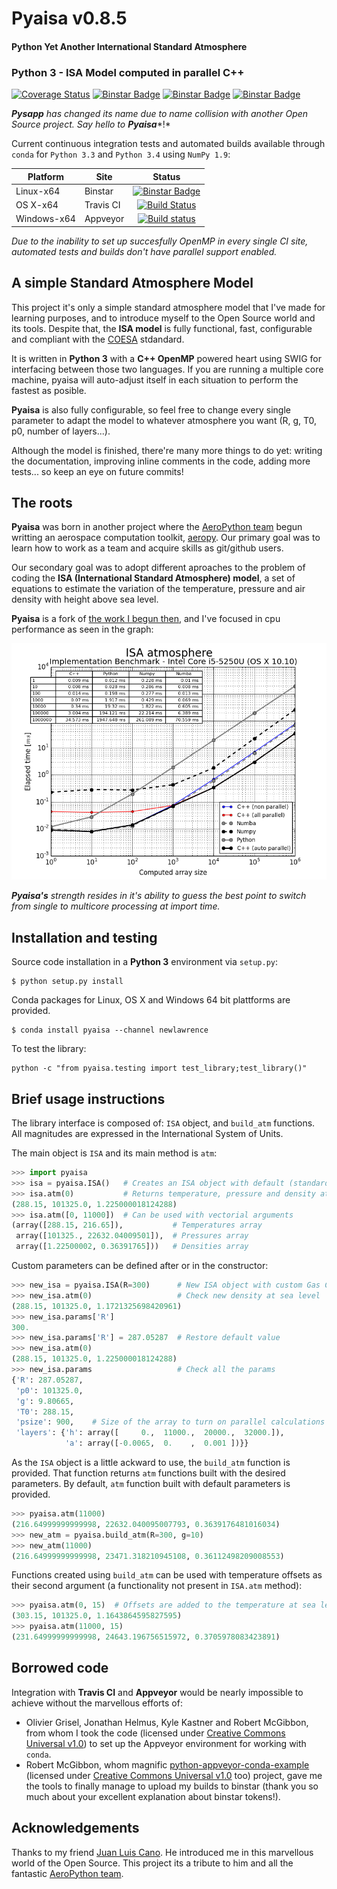 # Pyaisa v0.8.5

#### Python Yet Another International Standard Atmosphere

### Python 3 - ISA Model computed in parallel C++

[![Coverage Status](https://coveralls.io/repos/newlawrence/Pyaisa/badge.svg?branch=master&service=github)](https://coveralls.io/github/newlawrence/Pyaisa?branch=master)
[![Binstar Badge](https://anaconda.org/newlawrence/pyaisa/badges/license.svg)](https://anaconda.org/newlawrence/pyaisa)
[![Binstar Badge](https://anaconda.org/newlawrence/pyaisa/badges/version.svg)](https://anaconda.org/newlawrence/pyaisa)
[![Binstar Badge](https://anaconda.org/newlawrence/pyaisa/badges/installer/conda.svg)](https://conda.anaconda.org/newlawrence)

***Pysapp*** *has changed its name due to name collision with another Open Source project. Say hello to* ***Pyaisa****!*

Current continuous integration tests and automated builds available through `conda` for `Python 3.3` and `Python 3.4` using `NumPy 1.9`:

| Platform    | Site      | Status            |
|-------------|-----------|:-----------------:|
| Linux-x64   | Binstar   | [![Binstar Badge](https://anaconda.org/newlawrence/pyaisa/badges/build.svg)](https://anaconda.org/newlawrence/pyaisa/builds) |
| OS X-x64    | Travis CI | [![Build Status](https://travis-ci.org/newlawrence/Pyaisa.svg?branch=master)](https://travis-ci.org/newlawrence/Pyaisa) |
| Windows-x64 | Appveyor  | [![Build status](https://ci.appveyor.com/api/projects/status/kl1vji0sv1ywq7e7/branch/master?svg=true)](https://ci.appveyor.com/project/newlawrence/pyaisa/branch/master) |

*Due to the inability to set up succesfully OpenMP in every single CI site, automated tests and builds don't have parallel support enabled.*

## A simple Standard Atmosphere Model

This project it's only a simple standard atmosphere model that I've made for learning purposes, and to introduce myself to the Open Source world and its tools. Despite that, the **ISA model** is fully functional, fast, configurable and compliant with the [COESA](http://hdl.handle.net/2060/19770009539) stdandard.

It is written in **Python 3** with a **C++ OpenMP** powered heart using SWIG for interfacing between those two languages. If you are running a multiple core machine, pyaisa will auto-adjust itself in each situation to perform the fastest as posible.

**Pyaisa** is also fully configurable, so feel free to change every single parameter to adapt the model to whatever atmosphere you want (R, g, T0, p0, number of layers...).

Although the model is finished, there're many more things to do yet: writing the documentation, improving inline comments in the code, adding more tests... so keep an eye on future commits!

## The roots

**Pyaisa** was born in another project where the [AeroPython team](https://github.com/AeroPython) begun writting an aerospace computation toolkit, [aeropy](https://github.com/AeroPython/aeropy). Our primary goal was to learn how to work as a team and acquire skills as git/github users.

Our secondary goal was to adopt different aproaches to the problem of coding the **ISA (International Standard Atmosphere) model**, a set of equations to estimate the variation of the temperature, pressure and air density with height above sea level.

**Pyaisa** is a fork of [the work I begun then](https://github.com/AeroPython/aeropy/tree/alberto-cpp), and I've focused in cpu performance as seen in the graph:

![benchmark](./static/i5-5250U.png)

***Pyaisa's*** *strength resides in it's ability to guess the best point to switch from single to multicore processing at import time.*

## Installation and testing

Source code installation in a **Python 3** environment via `setup.py`:

```
$ python setup.py install
```

Conda packages for Linux, OS X and Windows 64 bit plattforms are provided.

```
$ conda install pyaisa --channel newlawrence
```

To test the library:

```
python -c "from pyaisa.testing import test_library;test_library()"
```

## Brief usage instructions

The library interface is composed of: `ISA` object, and `build_atm` functions. All magnitudes are expressed in the International System of Units.

The main object is `ISA` and its main method is `atm`:

```python
>>> import pyaisa
>>> isa = pyaisa.ISA()   # Creates an ISA object with default (standard) params
>>> isa.atm(0)           # Returns temperature, pressure and density at sea level
(288.15, 101325.0, 1.225000018124288)
>>> isa.atm([0, 11000])  # Can be used with vectorial arguments
(array([288.15, 216.65]),           # Temperatures array
 array([101325., 22632.04009501]),  # Pressures array
 array([1.22500002, 0.36391765]))   # Densities array
```

Custom parameters can be defined after or in the constructor:

```python
>>> new_isa = pyaisa.ISA(R=300)      # New ISA object with custom Gas Constant
>>> new_isa.atm(0)                   # Check new density at sea level
(288.15, 101325.0, 1.1721325698420961)
>>> new_isa.params['R']
300.
>>> new_isa.params['R'] = 287.05287  # Restore default value
>>> new_isa.atm(0)
(288.15, 101325.0, 1.225000018124288)
>>> new_isa.params                   # Check all the params
{'R': 287.05287,
 'p0': 101325.0,
 'g': 9.80665,
 'T0': 288.15,
 'psize': 900,    # Size of the array to turn on parallel calculations
 'layers': {'h': array([     0.,  11000.,  20000.,  32000.]),
            'a': array([-0.0065,  0.    ,  0.001 ])}}
```

As the `ISA` object is a little ackward to use, the `build_atm` function is provided. That function returns `atm` functions built with the desired parameters. By default, `atm` function built with default parameters is provided.

```python
>>> pyaisa.atm(11000)
(216.64999999999998, 22632.040095007793, 0.3639176481016034)
>>> new_atm = pyaisa.build_atm(R=300, g=10)
>>> new_atm(11000)
(216.64999999999998, 23471.318210945108, 0.36112498209008553)
```

Functions created using `build_atm` can be used with temperature offsets as their second argument (a functionality not present in `ISA.atm` method):

```python
>>> pyaisa.atm(0, 15)  # Offsets are added to the temperature at sea level
(303.15, 101325.0, 1.1643864595827595)
>>> pyaisa.atm(11000, 15)
(231.64999999999998, 24643.196756515972, 0.3705978083423891)
```

## Borrowed code

Integration with **Travis CI** and **Appveyor** would be nearly impossible to achieve without the marvellous efforts of:

* Olivier Grisel, Jonathan Helmus, Kyle Kastner and Robert McGibbon, from whom I took the code (licensed under [Creative Commons Universal v1.0](https://creativecommons.org/licenses/by/1.0/)) to set up the Appveyor environment for working with `conda`.
* Robert McGibbon, whom magnific [python-appveyor-conda-example](https://github.com/rmcgibbo/python-appveyor-conda-example) (licensed under [Creative Commons Universal v1.0](https://creativecommons.org/licenses/by/1.0/) too) project, gave me the tools to finally manage to upload my builds to binstar (thank you so much about your excellent explanation about binstar tokens!).

## Acknowledgements

Thanks to my friend [Juan Luis Cano](https://github.com/Juanlu001). He introduced me in this marvellous world of the Open Source. This project its a tribute to him and all the fantastic [AeroPython team](https://github.com/AeroPython).